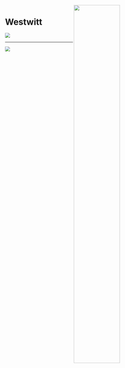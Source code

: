 <img src="https://user-images.githubusercontent.com/112172527/219059117-f44a9766-413b-448b-97cd-8beba4cf9de1.png" width="55%" align="right">
<h1 align="left"> Westwitt </h1>

<p align="left">
  <img src="https://github-readme-stats.vercel.app/api/top-langs/?username=Westwitt&langs_count=50&layout=compact&theme=dracula&hide_border=true">
</p>

<hr>
    <img src="https://github-readme-stats.vercel.app/api?username=Westwitt&theme=dracula&show_icons=true">

